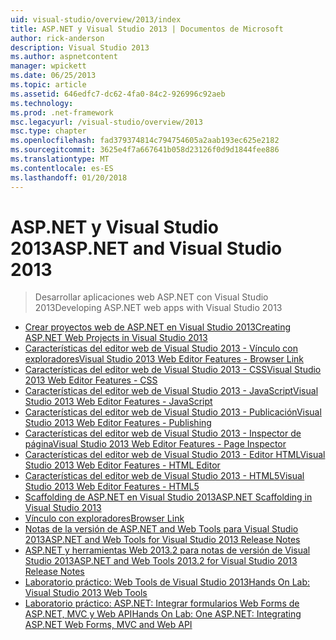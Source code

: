 ```yaml
---
uid: visual-studio/overview/2013/index
title: ASP.NET y Visual Studio 2013 | Documentos de Microsoft
author: rick-anderson
description: Visual Studio 2013
ms.author: aspnetcontent
manager: wpickett
ms.date: 06/25/2013
ms.topic: article
ms.assetid: 646edfc7-dc62-4fa0-84c2-926996c92aeb
ms.technology: 
ms.prod: .net-framework
msc.legacyurl: /visual-studio/overview/2013
msc.type: chapter
ms.openlocfilehash: fad379374814c794754605a2aab193ec625e2182
ms.sourcegitcommit: 3625e4f7a667641b058d23126f0d9d1844fee886
ms.translationtype: MT
ms.contentlocale: es-ES
ms.lasthandoff: 01/20/2018
---
```

<a name="aspnet-and-visual-studio-2013"></a><span data-ttu-id="0a9f5-103">ASP.NET y Visual Studio 2013</span><span class="sxs-lookup"><span data-stu-id="0a9f5-103">ASP.NET and Visual Studio 2013</span></span>
====================
> <span data-ttu-id="0a9f5-104">Desarrollar aplicaciones web ASP.NET con Visual Studio 2013</span><span class="sxs-lookup"><span data-stu-id="0a9f5-104">Developing ASP.NET web apps with Visual Studio 2013</span></span>


- [<span data-ttu-id="0a9f5-105">Crear proyectos web de ASP.NET en Visual Studio 2013</span><span class="sxs-lookup"><span data-stu-id="0a9f5-105">Creating ASP.NET Web Projects in Visual Studio 2013</span></span>](creating-web-projects-in-visual-studio.md)
- [<span data-ttu-id="0a9f5-106">Características del editor web de Visual Studio 2013 - Vínculo con exploradores</span><span class="sxs-lookup"><span data-stu-id="0a9f5-106">Visual Studio 2013 Web Editor Features - Browser Link</span></span>](visual-studio-2013-web-editor-features-browser-link.md)
- [<span data-ttu-id="0a9f5-107">Características del editor web de Visual Studio 2013 - CSS</span><span class="sxs-lookup"><span data-stu-id="0a9f5-107">Visual Studio 2013 Web Editor Features - CSS</span></span>](visual-studio-2013-web-editor-features-css.md)
- [<span data-ttu-id="0a9f5-108">Características del editor web de Visual Studio 2013 - JavaScript</span><span class="sxs-lookup"><span data-stu-id="0a9f5-108">Visual Studio 2013 Web Editor Features - JavaScript</span></span>](visual-studio-2013-web-editor-features-javascript.md)
- [<span data-ttu-id="0a9f5-109">Características del editor web de Visual Studio 2013 - Publicación</span><span class="sxs-lookup"><span data-stu-id="0a9f5-109">Visual Studio 2013 Web Editor Features - Publishing</span></span>](visual-studio-2013-web-editor-features-publishing.md)
- [<span data-ttu-id="0a9f5-110">Características del editor web de Visual Studio 2013 - Inspector de página</span><span class="sxs-lookup"><span data-stu-id="0a9f5-110">Visual Studio 2013 Web Editor Features - Page Inspector</span></span>](visual-studio-2013-web-editor-features-page-inspector.md)
- [<span data-ttu-id="0a9f5-111">Características del editor web de Visual Studio 2013 - Editor HTML</span><span class="sxs-lookup"><span data-stu-id="0a9f5-111">Visual Studio 2013 Web Editor Features - HTML Editor</span></span>](visual-studio-2013-web-editor-features-html-editor.md)
- [<span data-ttu-id="0a9f5-112">Características del editor web de Visual Studio 2013 - HTML5</span><span class="sxs-lookup"><span data-stu-id="0a9f5-112">Visual Studio 2013 Web Editor Features - HTML5</span></span>](visual-studio-2013-web-editor-features-html5.md)
- [<span data-ttu-id="0a9f5-113">Scaffolding de ASP.NET en Visual Studio 2013</span><span class="sxs-lookup"><span data-stu-id="0a9f5-113">ASP.NET Scaffolding in Visual Studio 2013</span></span>](aspnet-scaffolding-overview.md)
- [<span data-ttu-id="0a9f5-114">Vínculo con exploradores</span><span class="sxs-lookup"><span data-stu-id="0a9f5-114">Browser Link</span></span>](using-browser-link.md)
- [<span data-ttu-id="0a9f5-115">Notas de la versión de ASP.NET and Web Tools para Visual Studio 2013</span><span class="sxs-lookup"><span data-stu-id="0a9f5-115">ASP.NET and Web Tools for Visual Studio 2013 Release Notes</span></span>](release-notes.md)
- [<span data-ttu-id="0a9f5-116">ASP.NET y herramientas Web 2013.2 para notas de versión de Visual Studio 2013</span><span class="sxs-lookup"><span data-stu-id="0a9f5-116">ASP.NET and Web Tools 2013.2 for Visual Studio 2013 Release Notes</span></span>](aspnet-and-web-tools-20132-preview-for-visual-studio-2013-release-notes.md)
- [<span data-ttu-id="0a9f5-117">Laboratorio práctico: Web Tools de Visual Studio 2013</span><span class="sxs-lookup"><span data-stu-id="0a9f5-117">Hands On Lab: Visual Studio 2013 Web Tools</span></span>](visual-studio-2013-web-tools.md)
- [<span data-ttu-id="0a9f5-118">Laboratorio práctico: ASP.NET: Integrar formularios Web Forms de ASP.NET, MVC y Web API</span><span class="sxs-lookup"><span data-stu-id="0a9f5-118">Hands On Lab: One ASP.NET: Integrating ASP.NET Web Forms, MVC and Web API</span></span>](one-aspnet-integrating-aspnet-web-forms-mvc-and-web-api.md)
